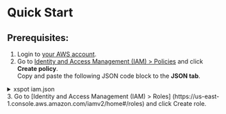 # Quick Start

## Prerequisites:

1. Login to [your AWS account](https://console.aws.amazon.com/console/home?nc2=h\_ct\&src=header-signin).
2. Go to [Identity and Access Management (IAM) > Policies](https://us-east-1.console.aws.amazon.com/iamv2/home?region=us-east-1#/policies) and click **Create policy**.\
   Copy and paste the following JSON code block to the **JSON tab**.

<details>

<summary>xspot iam.json</summary>

```json
{
    "Version": "2012-10-17",
    "Statement": [
        {
            "Effect": "Allow",
            "Action": [
                "ec2:RunInstances",
                "ec2:DescribeSpotPriceHistory",
                "ec2:DescribeInstances",
                "ec2:DescribeTags",
                "ec2:CreateTags",
                "ec2:CreateFleet",
                "ec2:CreateLaunchTemplate",
                "ec2:DeleteLaunchTemplate",
                "ec2:TerminateInstances",
                "ec2:AssignPrivateIpAddresses",
                "ec2:UnassignPrivateIpAddresses",
                "ec2:AttachNetworkInterface",
                "ec2:DetachNetworkInterface",
                "ec2:CreateNetworkInterface",
                "ec2:DeleteNetworkInterface",
                "ec2:ModifyNetworkInterfaceAttribute",
                "ec2:DescribeRegions"
            ],
            "Resource": "*"
        },
        {
            "Effect": "Allow",
            "Action": [
                "iam:CreateServiceLinkedRole",
                "iam:ListRoles",
                "iam:ListInstanceProfiles",
                "iam:PassRole"
            ],
            "Resource": "*"
        },
        {
            "Effect": "Allow",
            "Action": [
                "ec2:DescribeSubnets",
                "ec2:DescribeSecurityGroups",
                "ec2:DescribeImages",
                "ec2:DescribeKeyPairs",
                "ec2:DescribeInstanceTypeOfferings",
                "iam:GetInstanceProfile",
                "iam:GetRole",
                "iam:SimulatePrincipalPolicy",
                "sns:Publish",
                "sts:DecodeAuthorizationMessage",
                "ssm:GetParameters",
                "ssm:GetParametersByPath"
            ],
            "Resource": "*"
        }
    ]
}
```

</details>
3. Go to [Identity and Access Management (IAM) > Roles] (https://us-east-1.console.aws.amazon.com/iamv2/home#/roles) and click Create role.
